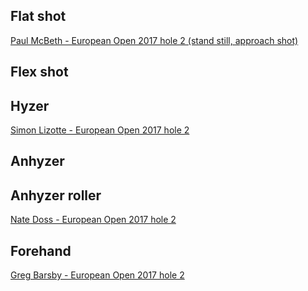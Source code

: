 ## Flat shot

[Paul McBeth - European Open 2017 hole 2 (stand still, approach shot)](https://youtu.be/Cuw8bXzPcHI?t=690)

## Flex shot



## Hyzer

[Simon Lizotte - European Open 2017 hole 2](https://youtu.be/Cuw8bXzPcHI?t=385)

## Anhyzer



## Anhyzer roller

[Nate Doss - European Open 2017 hole 2](https://www.youtube.com/watch?v=Cuw8bXzPcHI&feature=youtu.be&t=340)


## Forehand

[Greg Barsby - European Open 2017 hole 2](https://youtu.be/Cuw8bXzPcHI?t=362)
